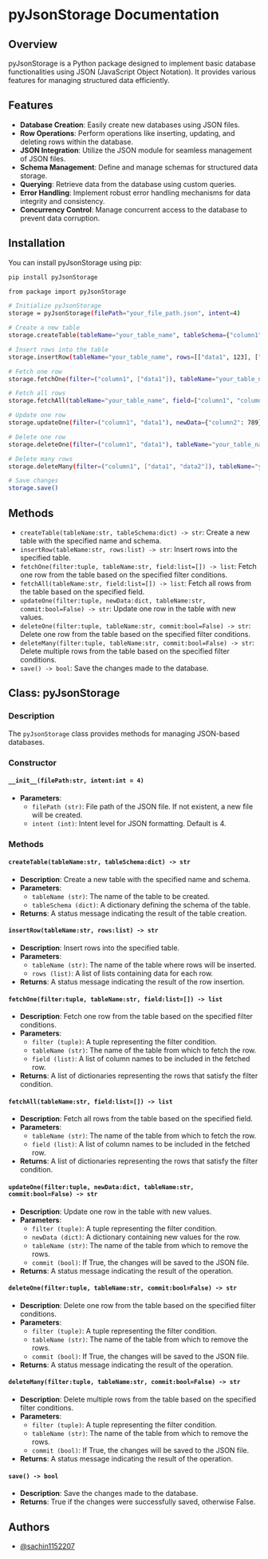 # pyJsonStorage Documentation

## Overview
pyJsonStorage is a Python package designed to implement basic database functionalities using JSON (JavaScript Object Notation). It provides various features for managing structured data efficiently.

## Features
- **Database Creation**: Easily create new databases using JSON files.
- **Row Operations**: Perform operations like inserting, updating, and deleting rows within the database.
- **JSON Integration**: Utilize the JSON module for seamless management of JSON files.
- **Schema Management**: Define and manage schemas for structured data storage.
- **Querying**: Retrieve data from the database using custom queries.
- **Error Handling**: Implement robust error handling mechanisms for data integrity and consistency.
- **Concurrency Control**: Manage concurrent access to the database to prevent data corruption.

## Installation
You can install pyJsonStorage using pip:
```bash
pip install pyJsonStorage
```
``` bash
from package import pyJsonStorage

# Initialize pyJsonStorage
storage = pyJsonStorage(filePath="your_file_path.json", intent=4)

# Create a new table
storage.createTable(tableName="your_table_name", tableSchema={"column1": "STRING", "column2": "INTEGER"})

# Insert rows into the table
storage.insertRow(tableName="your_table_name", rows=[["data1", 123], ["data2", 456]])

# Fetch one row
storage.fetchOne(filter=("column1", ["data1"]), tableName="your_table_name", field=["column1", "column2"])

# Fetch all rows
storage.fetchAll(tableName="your_table_name", field=["column1", "column2"])

# Update one row
storage.updateOne(filter=("column1", "data1"), newData={"column2": 789}, tableName="your_table_name")

# Delete one row
storage.deleteOne(filter=("column1", "data1"), tableName="your_table_name")

# Delete many rows
storage.deleteMany(filter=("column1", ["data1", "data2"]), tableName="your_table_name")

# Save changes
storage.save()
```
## Methods

- `createTable(tableName:str, tableSchema:dict) -> str`: Create a new table with the specified name and schema.
- `insertRow(tableName:str, rows:list) -> str`: Insert rows into the specified table.
- `fetchOne(filter:tuple, tableName:str, field:list=[]) -> list`: Fetch one row from the table based on the specified filter conditions.
- `fetchAll(tableName:str, field:list=[]) -> list`: Fetch all rows from the table based on the specified field.
- `updateOne(filter:tuple, newData:dict, tableName:str, commit:bool=False) -> str`: Update one row in the table with new values.
- `deleteOne(filter:tuple, tableName:str, commit:bool=False) -> str`: Delete one row from the table based on the specified filter conditions.
- `deleteMany(filter:tuple, tableName:str, commit:bool=False) -> str`: Delete multiple rows from the table based on the specified filter conditions.
- `save() -> bool`: Save the changes made to the database.


## Class: pyJsonStorage

### Description
The `pyJsonStorage` class provides methods for managing JSON-based databases.

### Constructor
#### `__init__(filePath:str, intent:int = 4)`
- **Parameters**:
  - `filePath (str)`: File path of the JSON file. If not existent, a new file will be created.
  - `intent (int)`: Intent level for JSON formatting. Default is 4.

### Methods

#### `createTable(tableName:str, tableSchema:dict) -> str`
- **Description**: Create a new table with the specified name and schema.
- **Parameters**:
  - `tableName (str)`: The name of the table to be created.
  - `tableSchema (dict)`: A dictionary defining the schema of the table.
- **Returns**: A status message indicating the result of the table creation.

#### `insertRow(tableName:str, rows:list) -> str`
- **Description**: Insert rows into the specified table.
- **Parameters**:
  - `tableName (str)`: The name of the table where rows will be inserted.
  - `rows (list)`: A list of lists containing data for each row.
- **Returns**: A status message indicating the result of the row insertion.

#### `fetchOne(filter:tuple, tableName:str, field:list=[]) -> list`
- **Description**: Fetch one row from the table based on the specified filter conditions.
- **Parameters**:
  - `filter (tuple)`: A tuple representing the filter condition.
  - `tableName (str)`: The name of the table from which to fetch the row.
  - `field (list)`: A list of column names to be included in the fetched row.
- **Returns**: A list of dictionaries representing the rows that satisfy the filter condition.

#### `fetchAll(tableName:str, field:list=[]) -> list`
- **Description**: Fetch all rows from the table based on the specified field.
- **Parameters**:
  - `tableName (str)`: The name of the table from which to fetch the row.
  - `field (list)`: A list of column names to be included in the fetched row.
- **Returns**: A list of dictionaries representing the rows that satisfy the filter condition.

#### `updateOne(filter:tuple, newData:dict, tableName:str, commit:bool=False) -> str`
- **Description**: Update one row in the table with new values.
- **Parameters**:
  - `filter (tuple)`: A tuple representing the filter condition.
  - `newData (dict)`: A dictionary containing new values for the row.
  - `tableName (str)`: The name of the table from which to remove the rows.
  - `commit (bool)`: If True, the changes will be saved to the JSON file.
- **Returns**: A status message indicating the result of the operation.

#### `deleteOne(filter:tuple, tableName:str, commit:bool=False) -> str`
- **Description**: Delete one row from the table based on the specified filter conditions.
- **Parameters**:
  - `filter (tuple)`: A tuple representing the filter condition.
  - `tableName (str)`: The name of the table from which to remove the rows.
  - `commit (bool)`: If True, the changes will be saved to the JSON file.
- **Returns**: A status message indicating the result of the operation.

#### `deleteMany(filter:tuple, tableName:str, commit:bool=False) -> str`
- **Description**: Delete multiple rows from the table based on the specified filter conditions.
- **Parameters**:
  - `filter (tuple)`: A tuple representing the filter condition.
  - `tableName (str)`: The name of the table from which to remove the rows.
  - `commit (bool)`: If True, the changes will be saved to the JSON file.
- **Returns**: A status message indicating the result of the operation.

#### `save() -> bool`
- **Description**: Save the changes made to the database.
- **Returns**: True if the changes were successfully saved, otherwise False.


## Authors

- [@sachin1152207](https://github.com/sachin1152207)

